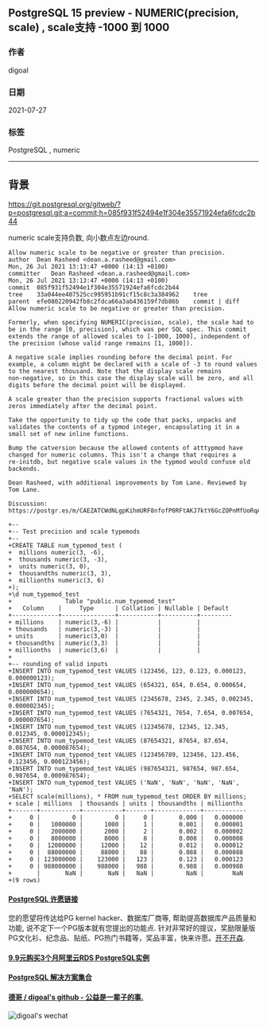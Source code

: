 ## PostgreSQL 15 preview - NUMERIC(precision, scale) , scale支持 -1000 到 1000  
      
### 作者      
digoal      
      
### 日期      
2021-07-27      
      
### 标签      
PostgreSQL , numeric      
      
----      
      
## 背景      
https://git.postgresql.org/gitweb/?p=postgresql.git;a=commit;h=085f931f52494e1f304e35571924efa6fcdc2b44  
  
numeric scale支持负数, 向小数点左边round.   
      
```      
Allow numeric scale to be negative or greater than precision.  
author	Dean Rasheed <dean.a.rasheed@gmail.com>	  
Mon, 26 Jul 2021 13:13:47 +0000 (14:13 +0100)  
committer	Dean Rasheed <dean.a.rasheed@gmail.com>	  
Mon, 26 Jul 2021 13:13:47 +0000 (14:13 +0100)  
commit	085f931f52494e1f304e35571924efa6fcdc2b44  
tree	33a044ee407525cc995951b91cf15c8c3a384962	tree  
parent	efe080220942fb8c2fdca66a3ab436159f7db86b	commit | diff  
Allow numeric scale to be negative or greater than precision.  
  
Formerly, when specifying NUMERIC(precision, scale), the scale had to  
be in the range [0, precision], which was per SQL spec. This commit  
extends the range of allowed scales to [-1000, 1000], independent of  
the precision (whose valid range remains [1, 1000]).  
  
A negative scale implies rounding before the decimal point. For  
example, a column might be declared with a scale of -3 to round values  
to the nearest thousand. Note that the display scale remains  
non-negative, so in this case the display scale will be zero, and all  
digits before the decimal point will be displayed.  
  
A scale greater than the precision supports fractional values with  
zeros immediately after the decimal point.  
  
Take the opportunity to tidy up the code that packs, unpacks and  
validates the contents of a typmod integer, encapsulating it in a  
small set of new inline functions.  
  
Bump the catversion because the allowed contents of atttypmod have  
changed for numeric columns. This isn't a change that requires a  
re-initdb, but negative scale values in the typmod would confuse old  
backends.  
  
Dean Rasheed, with additional improvements by Tom Lane. Reviewed by  
Tom Lane.  
  
Discussion: https://postgr.es/m/CAEZATCWdNLgpKihmURF8nfofP0RFtAKJ7ktY6GcZOPnMfUoRqA@mail.gmail.com    
```      
        
```  
+--  
+-- Test precision and scale typemods  
+--  
+CREATE TABLE num_typemod_test (  
+  millions numeric(3, -6),  
+  thousands numeric(3, -3),  
+  units numeric(3, 0),  
+  thousandths numeric(3, 3),  
+  millionths numeric(3, 6)  
+);  
+\d num_typemod_test  
+               Table "public.num_typemod_test"  
+   Column    |     Type      | Collation | Nullable | Default   
+-------------+---------------+-----------+----------+---------  
+ millions    | numeric(3,-6) |           |          |   
+ thousands   | numeric(3,-3) |           |          |   
+ units       | numeric(3,0)  |           |          |   
+ thousandths | numeric(3,3)  |           |          |   
+ millionths  | numeric(3,6)  |           |          |   
+  
+-- rounding of valid inputs  
+INSERT INTO num_typemod_test VALUES (123456, 123, 0.123, 0.000123, 0.000000123);  
+INSERT INTO num_typemod_test VALUES (654321, 654, 0.654, 0.000654, 0.000000654);  
+INSERT INTO num_typemod_test VALUES (2345678, 2345, 2.345, 0.002345, 0.000002345);  
+INSERT INTO num_typemod_test VALUES (7654321, 7654, 7.654, 0.007654, 0.000007654);  
+INSERT INTO num_typemod_test VALUES (12345678, 12345, 12.345, 0.012345, 0.000012345);  
+INSERT INTO num_typemod_test VALUES (87654321, 87654, 87.654, 0.087654, 0.000087654);  
+INSERT INTO num_typemod_test VALUES (123456789, 123456, 123.456, 0.123456, 0.000123456);  
+INSERT INTO num_typemod_test VALUES (987654321, 987654, 987.654, 0.987654, 0.000987654);  
+INSERT INTO num_typemod_test VALUES ('NaN', 'NaN', 'NaN', 'NaN', 'NaN');  
+SELECT scale(millions), * FROM num_typemod_test ORDER BY millions;  
+ scale | millions  | thousands | units | thousandths | millionths   
+-------+-----------+-----------+-------+-------------+------------  
+     0 |         0 |         0 |     0 |       0.000 |   0.000000  
+     0 |   1000000 |      1000 |     1 |       0.001 |   0.000001  
+     0 |   2000000 |      2000 |     2 |       0.002 |   0.000002  
+     0 |   8000000 |      8000 |     8 |       0.008 |   0.000008  
+     0 |  12000000 |     12000 |    12 |       0.012 |   0.000012  
+     0 |  88000000 |     88000 |    88 |       0.088 |   0.000088  
+     0 | 123000000 |    123000 |   123 |       0.123 |   0.000123  
+     0 | 988000000 |    988000 |   988 |       0.988 |   0.000988  
+       |       NaN |       NaN |   NaN |         NaN |        NaN  
+(9 rows)  
```  
  
  
#### [PostgreSQL 许愿链接](https://github.com/digoal/blog/issues/76 "269ac3d1c492e938c0191101c7238216")
您的愿望将传达给PG kernel hacker、数据库厂商等, 帮助提高数据库产品质量和功能, 说不定下一个PG版本就有您提出的功能点. 针对非常好的提议，奖励限量版PG文化衫、纪念品、贴纸、PG热门书籍等，奖品丰富，快来许愿。[开不开森](https://github.com/digoal/blog/issues/76 "269ac3d1c492e938c0191101c7238216").  
  
  
#### [9.9元购买3个月阿里云RDS PostgreSQL实例](https://www.aliyun.com/database/postgresqlactivity "57258f76c37864c6e6d23383d05714ea")
  
  
#### [PostgreSQL 解决方案集合](https://yq.aliyun.com/topic/118 "40cff096e9ed7122c512b35d8561d9c8")
  
  
#### [德哥 / digoal's github - 公益是一辈子的事.](https://github.com/digoal/blog/blob/master/README.md "22709685feb7cab07d30f30387f0a9ae")
  
  
![digoal's wechat](../pic/digoal_weixin.jpg "f7ad92eeba24523fd47a6e1a0e691b59")
  
